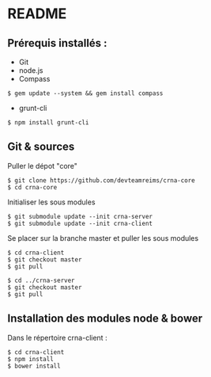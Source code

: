 # README
## Prérequis installés :
* Git
* node.js
* Compass
```
$ gem update --system && gem install compass
```
* grunt-cli
```
$ npm install grunt-cli
```
## Git & sources
Puller le dépot "core"
```
$ git clone https://github.com/devteamreims/crna-core
$ cd crna-core
```
Initialiser les sous modules
```
$ git submodule update --init crna-server
$ git submodule update --init crna-client
```
Se placer sur la branche master et puller les sous modules
```
$ cd crna-client
$ git checkout master
$ git pull

$ cd ../crna-server
$ git checkout master
$ git pull
```

## Installation des modules node & bower
Dans le répertoire crna-client :
```
$ cd crna-client
$ npm install
$ bower install
```
